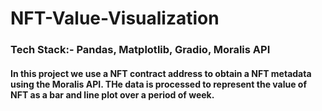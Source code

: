 # NFT-Value-Visualization
### Tech Stack:- Pandas, Matplotlib, Gradio, Moralis API
#### In this project we use a NFT contract address to obtain a NFT metadata using the Moralis API. THe data is processed to represent the value of NFT as a bar and line plot over a period of week.
